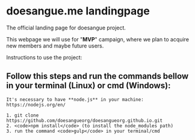 # doesangue.me landingpage

The official landing page for doesangue project.

This webpage we will use for "**MVP**" campaign, where we plan to acquire new members and maybe future users.

Instructions to use the project:

## Follow this steps and run the commands bellow in your terminal (Linux) or cmd (Windows): ##

	It's necessary to have **node.js** in your machine: https://nodejs.org/en/
	
	1. git clone https://github.com/doesangueorg/doesangueorg.github.io.git
	2. <code>npm install</code> (to install the node_modules path)
	3. run the command <code>gulp</code> in your terminal/cmd
